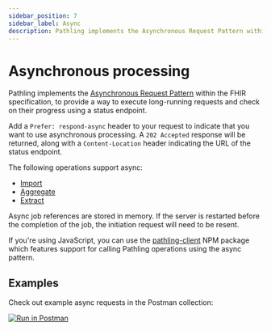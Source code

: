 ```yaml
---
sidebar_position: 7
sidebar_label: Async
description: Pathling implements the Asynchronous Request Pattern within the FHIR specification, to provide a way to execute long-running requests and check on their progress using a status endpoint.
---
```


# Asynchronous processing

Pathling implements
the [Asynchronous Request Pattern](https://hl7.org/fhir/R4/async.html)
within the FHIR specification, to provide a way to execute long-running requests
and check on their progress using a status endpoint.

Add a `Prefer: respond-async` header to your request to indicate that you want
to use asynchronous processing. A `202 Accepted` response will be returned,
along with a `Content-Location` header indicating the URL of the status
endpoint.

The following operations support async:

- [Import](./operations/import)
- [Aggregate](./operations/aggregate)
- [Extract](./operations/extract)

Async job references are stored in memory. If the server is restarted before
the completion of the job, the initiation request will need to be resent.

If you're using JavaScript, you can use
the [pathling-client](https://www.npmjs.com/package/pathling-client) NPM package
which features support for calling Pathling operations using the async pattern.

## Examples

Check out example async requests in the Postman collection:

<a class="postman-link"
href="https://documenter.getpostman.com/view/634774/UVsQs48s#dd55e70a-c67c-4132-9a80-ab5f69e8c2ff">
<img src="https://run.pstmn.io/button.svg" alt="Run in Postman"/></a>
